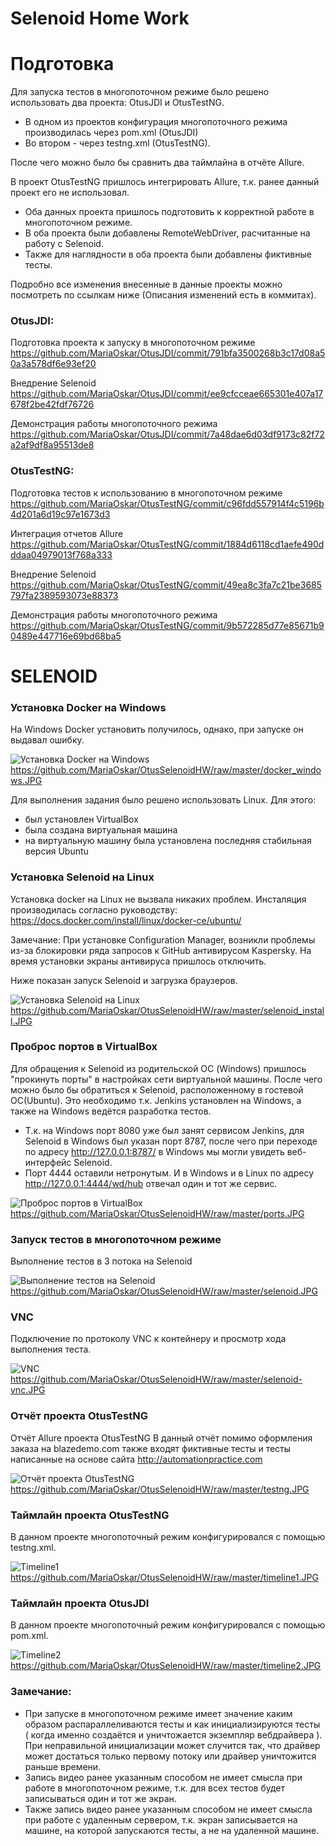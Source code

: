 # Selenoid Home Work

Подготовка
==========

Для запуска тестов в многопоточном режиме было решено использовать два проекта: OtusJDI и OtusTestNG.

* В одном из проектов конфигурация многопоточного режима производилась через pom.xml (OtusJDI)
* Во втором - через testng.xml (OtusTestNG).

После чего можно было бы сравнить два таймлайна в отчёте Allure.

В проект OtusTestNG пришлось интегрировать Allure, т.к. ранее данный проект его не использовал.

* Оба данных проекта пришлось подготовить к корректной работе в многопоточном режиме.
* В оба проекта были добавлены RemoteWebDriver, расчитанные на работу с Selenoid.
* Также для наглядности в оба проекта были добавлены фиктивные тесты.

Подробно все изменения внесенные в данные проекты можно посмотреть по ссылкам ниже (Описания изменений есть в коммитах).

### OtusJDI:

Подготовка проекта к запуску в многопоточном режиме
<https://github.com/MariaOskar/OtusJDI/commit/791bfa3500268b3c17d08a50a3a578df6e93ef20>

Внедрение Selenoid
<https://github.com/MariaOskar/OtusJDI/commit/ee9cfcceae665301e407a17678f2be42fdf76726>

Демонстрация работы многопоточного режима 
<https://github.com/MariaOskar/OtusJDI/commit/7a48dae6d03df9173c82f72a2af9df8a95513de8>

 
### OtusTestNG:

Подготовка тестов к использованию в многопоточном режиме
<https://github.com/MariaOskar/OtusTestNG/commit/c96fdd557914f4c5196b4d201a6d19c97e1673d3>

Интеграция отчетов Allure
<https://github.com/MariaOskar/OtusTestNG/commit/1884d6118cd1aefe490dddaa04979013f768a333>

Внедрение Selenoid
<https://github.com/MariaOskar/OtusTestNG/commit/49ea8c3fa7c21be3685797fa2389593073e88373>

Демонстрация работы многопоточного режима
<https://github.com/MariaOskar/OtusTestNG/commit/9b572285d77e85671b90489e447716e69bd68ba5>


SELENOID
========

### Установка Docker на Windows

На Windows Docker установить получилось, однако, при запуске он выдавал ошибку.

![Установка Docker на Windows](https://github.com/MariaOskar/OtusSelenoidHW/raw/master/docker_windows.JPG)
<https://github.com/MariaOskar/OtusSelenoidHW/raw/master/docker_windows.JPG>

Для выполнения задания было решено использовать Linux.
Для этого:
* был установлен VirtualBox
* была создана виртуальная машина
* на виртуальную машину была установлена последняя стабильная версия Ubuntu

### Установка Selenoid на Linux

Установка docker на Linux не вызвала никаких проблем.
Инсталяция производилась согласно руководству: <https://docs.docker.com/install/linux/docker-ce/ubuntu/>

Замечание:
При установке Configuration Manager, возникли проблемы из-за блокировки ряда запросов к GitHub антивирусом Kaspersky.
На время установки экраны антивируса пришлось отключить.

Ниже показан запуск Selenoid и загрузка браузеров.

![Установка Selenoid на Linux](https://github.com/MariaOskar/OtusSelenoidHW/raw/master/selenoid_install.JPG)
<https://github.com/MariaOskar/OtusSelenoidHW/raw/master/selenoid_install.JPG>

### Проброс портов в VirtualBox
Для обращения к Selenoid из родительской ОС (Windows) пришлось "прокинуть порты" в настройках сети виртуальной машины.
После чего можно было бы обратиться к Selenoid, расположенному в гостевой ОС(Ubuntu).
Это необходимо т.к. Jenkins установлен на Windows, а также на Windows ведётся разработка тестов.

* Т.к. на Windows порт 8080 уже был занят сервисом Jenkins, для Selenoid в Windows был указан порт 8787, после чего при переходе по адресу http://127.0.0.1:8787/ в Windows мы могли увидеть веб-интерфейс Selenoid.
* Порт 4444 оставили нетронутым. И в Windows и в Linux по адресу http://127.0.0.1:4444/wd/hub отвечал один и тот же сервис.

![Проброс портов в VirtualBox](https://github.com/MariaOskar/OtusSelenoidHW/raw/master/ports.JPG)
<https://github.com/MariaOskar/OtusSelenoidHW/raw/master/ports.JPG>


### Запуск тестов в многопоточном режиме

Выполнение тестов в 3 потока на Selenoid

![Выполнение тестов на Selenoid](https://github.com/MariaOskar/OtusSelenoidHW/raw/master/selenoid.JPG)
<https://github.com/MariaOskar/OtusSelenoidHW/raw/master/selenoid.JPG>

### VNC

Подключение по протоколу VNC к контейнеру и просмотр хода выполнения теста.

![VNC](https://github.com/MariaOskar/OtusSelenoidHW/raw/master/selenoid-vnc.JPG)
<https://github.com/MariaOskar/OtusSelenoidHW/raw/master/selenoid-vnc.JPG>

### Отчёт проекта OtusTestNG

Отчёт Allure проекта OtusTestNG
В данный отчёт помимо оформления заказа на blazedemo.com также входят фиктивные тесты и тесты написанные на основе сайта http://automationpractice.com

![Отчёт проекта OtusTestNG](https://github.com/MariaOskar/OtusSelenoidHW/raw/master/testng.JPG)
<https://github.com/MariaOskar/OtusSelenoidHW/raw/master/testng.JPG>


### Таймлайн проекта OtusTestNG

В данном проекте многопоточный режим конфигурировался с помощью testng.xml.

![Timeline1](https://github.com/MariaOskar/OtusSelenoidHW/raw/master/timeline1.JPG)
<https://github.com/MariaOskar/OtusSelenoidHW/raw/master/timeline1.JPG>

### Таймлайн проекта OtusJDI

В данном проекте многопоточный режим конфигурировался с помощью pom.xml.

![Timeline2](https://github.com/MariaOskar/OtusSelenoidHW/raw/master/timeline2.JPG)
<https://github.com/MariaOskar/OtusSelenoidHW/raw/master/timeline2.JPG>


### Замечание:

* При запуске в многопоточном режиме имеет значение каким образом распараллеливаются тесты и как инициализируются тесты ( когда именно создаётся и уничтожается экземпляр вебдрайвера ).
  При неправильной инициализации может случится так, что драйвер может достаться только первому потоку или драйвер уничтожится раньше времени.
* Запись видео ранее указанным способом не имеет смысла при работе в многопоточном режиме, т.к. для всех тестов будет записываться один и тот же экран.
* Также запись видео ранее указанным способом не имеет смысла при работе с удаленным сервером, т.к. экран записывается на машине, на которой запускаются тесты, а не на удаленной машине.